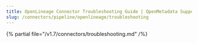 ```yaml
---
title: OpenLineage Connector Troubleshooting Guide | OpenMetadata Support
slug: /connectors/pipeline/openlineage/troubleshooting
---
```


{% partial file="/v1.7/connectors/troubleshooting.md" /%}
